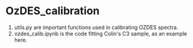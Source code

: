# OzDES_calibration
1. utils.py are important functions used in calibrating OZDES spectra.
2. ozdes_calib.ipynb is the code fitting Colin's C3 sample, as an example here.
